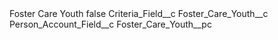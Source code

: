 <?xml version="1.0" encoding="UTF-8"?>
<CustomMetadata xmlns="http://soap.sforce.com/2006/04/metadata" xmlns:xsi="http://www.w3.org/2001/XMLSchema-instance" xmlns:xsd="http://www.w3.org/2001/XMLSchema">
    <label>Foster Care Youth</label>
    <protected>false</protected>
    <values>
        <field>Criteria_Field__c</field>
        <value xsi:type="xsd:string">Foster_Care_Youth__c</value>
    </values>
    <values>
        <field>Person_Account_Field__c</field>
        <value xsi:type="xsd:string">Foster_Care_Youth__pc</value>
    </values>
</CustomMetadata>
